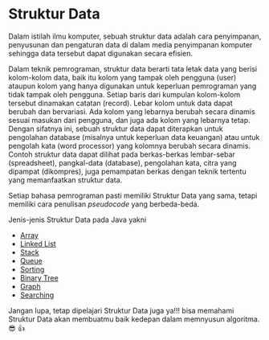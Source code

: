# Struktur Data
Dalam istilah ilmu komputer, sebuah struktur data adalah cara penyimpanan, penyusunan dan pengaturan data di dalam media penyimpanan komputer sehingga data tersebut dapat digunakan secara efisien.

Dalam teknik pemrograman, struktur data berarti tata letak data yang berisi kolom-kolom data, baik itu kolom yang tampak oleh pengguna (user) ataupun kolom yang hanya digunakan untuk keperluan pemrograman yang tidak tampak oleh pengguna. Setiap baris dari kumpulan kolom-kolom tersebut dinamakan catatan (record). Lebar kolom untuk data dapat berubah dan bervariasi. Ada kolom yang lebarnya berubah secara dinamis sesuai masukan dari pengguna, dan juga ada kolom yang lebarnya tetap. Dengan sifatnya ini, sebuah struktur data dapat diterapkan untuk pengolahan database (misalnya untuk keperluan data keuangan) atau untuk pengolah kata (word processor) yang kolomnya berubah secara dinamis. Contoh struktur data dapat dilihat pada berkas-berkas lembar-sebar (spreadsheet), pangkal-data (database), pengolahan kata, citra yang dipampat (dikompres), juga pemampatan berkas dengan teknik tertentu yang memanfaatkan struktur data.

Setiap bahasa pemrograman pasti memiliki Struktur Data yang sama, tetapi memiliki cara penulisan *pseudocode* yang berbeda-beda. 

Jenis-jenis Struktur Data pada Java yakni
- [Array](https://github.com/bellshade/Java/tree/main/algorithm/data-structure/Array)
- [Linked List](https://github.com/bellshade/Java/tree/main/algorithm/data-structure/LinkedList)
- [Stack](https://github.com/bellshade/Java/tree/main/algorithm/data-structure/Stack)
- [Queue](https://github.com/bellshade/Java/tree/main/algorithm/data-structure/Queue)
- [Sorting](https://github.com/bellshade/Java/tree/main/algorithm/data-structure/Sorting)
- [Binary Tree](https://images.unsplash.com/photo-1614332287897-cdc485fa562d?ixlib=rb-1.2.1&ixid=MnwxMjA3fDB8MHxwaG90by1wYWdlfHx8fGVufDB8fHx8&auto=format&fit=crop&w=2070&q=80)
- [Graph](https://images.unsplash.com/photo-1614332287897-cdc485fa562d?ixlib=rb-1.2.1&ixid=MnwxMjA3fDB8MHxwaG90by1wYWdlfHx8fGVufDB8fHx8&auto=format&fit=crop&w=2070&q=80)
- [Searching](https://images.unsplash.com/photo-1614332287897-cdc485fa562d?ixlib=rb-1.2.1&ixid=MnwxMjA3fDB8MHxwaG90by1wYWdlfHx8fGVufDB8fHx8&auto=format&fit=crop&w=2070&q=80)

Jangan lupa, tetap dipelajari Struktur Data juga ya!!! bisa memahami Struktur Data akan membuatmu baik kedepan dalam memnyusun algoritma. :sunglasses: :+1:
